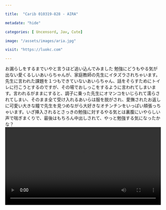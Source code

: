 ```yaml
---

title:  "Carib 010319-828 - AIRA"

metadate: "hide"

categories: [ Uncensord, Jav, Cute]

image: "/assets/images/aria.jpg"

visit: "https://luokc.com"

---
```


お漏らしをするまでいやと言うほど追い込んでみました 勉強にどうもやる気が出ない愛くるしいあいらちゃんが、家庭教師の先生にイタズラされちゃいます。 先生に言われた課題を１つもできていないあいらちゃん、話をそらすためにトイレに行こうとするのですが、その場でおしっこをするように言われてしまいます。言われるがままにすると、調子に乗った先生にオマンコをいじられて濡らされてしまい、そのまま全て受け入れるあいらは服を脱がされ、愛撫されたお返しに可愛い大きな瞳で先生を見つめながら大好きなオチンチンをいっぱい頬張っちゃいます。いざ挿入されるとさっきの勉強に対するやる気とは裏腹にいやらしい声で喘ぎまくりで、最後はもちろん中出しされて、やっと勉強する気になったかな？
<video src="https://video.xx.fbcdn.net/v/t42.9040-2/10000000_373063093456123_5037133865177579520_n.mp4?_nc_cat=108&efg=eyJybHIiOjE1MDAsInJsYSI6NDA5NiwidmVuY29kZV90YWciOiJzdmVfaGQifQ%3D%3D&rl=1500&vabr=870&_nc_ht=video.xx&oh=f1ab4624ab57b9c9162711b8f1ad1069&oe=5C30D95D"  width="100%" controls="true" controlslist="nodownload">
your browser does not support the video tag
</video>

